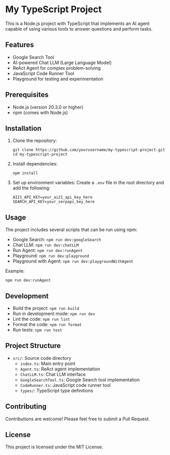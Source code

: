 # My TypeScript Project

This is a Node.js project with TypeScript that implements an AI agent capable of using various tools to answer questions and perform tasks.

## Features

- Google Search Tool
- AI-powered Chat LLM (Large Language Model)
- ReAct Agent for complex problem-solving
- JavaScript Code Runner Tool
- Playground for testing and experimentation

## Prerequisites

- Node.js (version 20.3.0 or higher)
- npm (comes with Node.js)

## Installation

1. Clone the repository:

   ```
   git clone https://github.com/yourusername/my-typescript-project.git
   cd my-typescript-project
   ```

2. Install dependencies:

   ```
   npm install
   ```

3. Set up environment variables:
   Create a `.env` file in the root directory and add the following:
   ```
   AI21_API_KEY=your_ai21_api_key_here
   SEARCH_API_KEY=your_serpapi_key_here
   ```

## Usage

The project includes several scripts that can be run using npm:

- Google Search: `npm run dev:googleSearch`
- Chat LLM: `npm run dev:chatLLM`
- Run Agent: `npm run dev:runAgent`
- Playground: `npm run dev:playground`
- Playground with Agent: `npm run dev:playgroundWithAgent`

Example:

```
npm run dev:runAgent
```

## Development

- Build the project: `npm run build`
- Run in development mode: `npm run dev`
- Lint the code: `npm run lint`
- Format the code: `npm run format`
- Run tests: `npm run test`

## Project Structure

- `src/`: Source code directory
  - `index.ts`: Main entry point
  - `Agent.ts`: ReAct agent implementation
  - `ChatLLM.ts`: Chat LLM interface
  - `GoogleSearchTool.ts`: Google Search tool implementation
  - `CodeRunner.ts`: JavaScript code runner tool
  - `types/`: TypeScript type definitions

## Contributing

Contributions are welcome! Please feel free to submit a Pull Request.

## License

This project is licensed under the MIT License.

